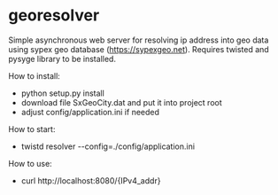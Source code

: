 georesolver
===========

Simple asynchronous web server for resolving ip address into geo data using sypex geo database (https://sypexgeo.net).
Requires twisted and pysyge library to be installed.

How to install:

- python setup.py install
- download file SxGeoCity.dat and put it into project root
- adjust config/application.ini if needed 

How to start:

- twistd resolver --config=./config/application.ini

How to use:

- curl http://localhost:8080/{IPv4_addr}
